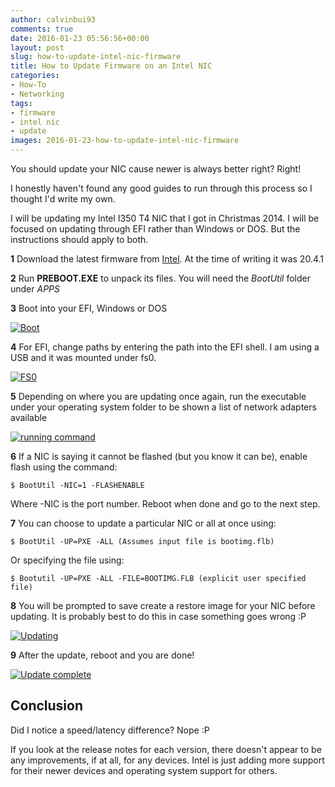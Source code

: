 ```yaml
---
author: calvinbui93
comments: true
date: 2016-01-23 05:56:56+00:00
layout: post
slug: how-to-update-intel-nic-firmware
title: How to Update Firmware on an Intel NIC
categories:
- How-To
- Networking
tags:
- firmware
- intel nic
- update
images: 2016-01-23-how-to-update-intel-nic-firmware
---
```


You should update your NIC cause newer is always better right? Right!

<!-- more -->

I honestly haven't found any good guides to run through this process so I thought I'd write my own.

I will be updating my Intel I350 T4 NIC that I got in Christmas 2014. I will be focused on updating through EFI rather than Windows or DOS. But the instructions should apply to both.

**1** Download the latest firmware from [Intel](https://downloadcenter.intel.com/download/19186/Intel-Ethernet-Connections-Boot-Utility-Preboot-images-and-EFI-Drivers). At the time of writing it was 20.4.1

**2** Run **PREBOOT.EXE** to unpack its files. You will need the _BootUtil_ folder under _APPS_

**3** Boot into your EFI, Windows or DOS

[![Boot](/images/{{page.images}}/boot.png)](/images/{{page.images}}/boot.png)

**4** For EFI, change paths by entering the path into the EFI shell. I am using a USB and it was mounted under fs0.

[![FS0](/images/{{page.images}}/fs0.png)](/images/{{page.images}}/fs0.png)

**5** Depending on where you are updating once again, run the executable under your operating system folder to be shown a list of network adapters available

[![running command](/images/{{page.images}}/running-command.png)](/images/{{page.images}}/running-command.png)

**6** If a NIC is saying it cannot be flashed (but you know it can be), enable flash using the command:

```terminal
$ BootUtil -NIC=1 -FLASHENABLE
```

Where -NIC is the port number. Reboot when done and go to the next step.

**7** You can choose to update a particular NIC or all at once using:

```terminal
$ BootUtil -UP=PXE -ALL (Assumes input file is bootimg.flb)
```

Or specifying the file using:

```terminal
$ Bootutil -UP=PXE -ALL -FILE=BOOTIMG.FLB (explicit user specified file)
```

**8** You will be prompted to save create a restore image for your NIC before updating. It is probably best to do this in case something goes wrong :P

[![Updating](/images/{{page.images}}/updating.png)](/images/{{page.images}}/updating.png)

**9** After the update, reboot and you are done!

[![Update complete](/images/{{page.images}}/update-complete.png)](/images/{{page.images}}/update-complete.png)

## Conclusion

Did I notice a speed/latency difference? Nope :P

If you look at the release notes for each version, there doesn't appear to be any improvements, if at all, for any devices. Intel is just adding more support for their newer devices and operating system support for others.
